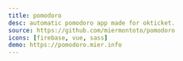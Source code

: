 ```yaml
---
title: pomodoro
desc: automatic pomodoro app made for okticket.
source: https://github.com/miermontoto/pomodoro
icons: [firebase, vue, sass]
demo: https://pomodoro.mier.info
---
```


